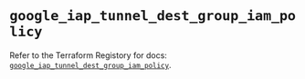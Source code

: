 # `google_iap_tunnel_dest_group_iam_policy`

Refer to the Terraform Registory for docs: [`google_iap_tunnel_dest_group_iam_policy`](https://registry.terraform.io/providers/hashicorp/google/5.26.0/docs/resources/iap_tunnel_dest_group_iam_policy).

